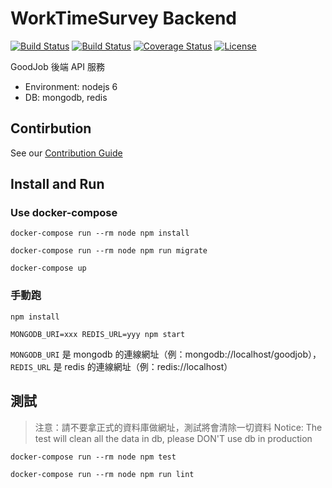 WorkTimeSurvey Backend
=====================

[![Build Status](https://circleci.com/gh/goodjoblife/WorkTimeSurvey-backend.svg?style=shield)](https://circleci.com/gh/goodjoblife/WorkTimeSurvey-backend)
[![Build Status](https://travis-ci.org/goodjoblife/WorkTimeSurvey-backend.svg?branch=master)](https://travis-ci.org/goodjoblife/WorkTimeSurvey-backend)
[![Coverage Status](https://coveralls.io/repos/github/goodjoblife/WorkTimeSurvey-backend/badge.svg?branch=master)](https://coveralls.io/github/goodjoblife/WorkTimeSurvey-backend?branch=master)
[![License](https://img.shields.io/github/license/goodjoblife/WorkTimeSurvey-backend.svg)](https://github.com/goodjoblife/WorkTimeSurvey-backend/blob/master/LICENSE)

GoodJob 後端 API 服務

* Environment: nodejs 6
* DB: mongodb, redis

## Contirbution

See our [Contribution Guide](CONTRIBUTING.md)

## Install and Run

### Use docker-compose

```
docker-compose run --rm node npm install
```

```
docker-compose run --rm node npm run migrate
```

```
docker-compose up
```

### 手動跑

```
npm install
```

```
MONGODB_URI=xxx REDIS_URL=yyy npm start
```

`MONGODB_URI` 是 mongodb 的連線網址（例：mongodb://localhost/goodjob），
`REDIS_URL` 是 redis 的連線網址（例：redis://localhost）

## 測試

> 注意：請不要拿正式的資料庫做網址，測試將會清除一切資料
> Notice: The test will clean all the data in db, please DON'T use db in production

```
docker-compose run --rm node npm test
```

```
docker-compose run --rm node npm run lint
```
